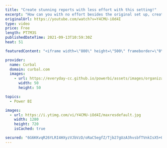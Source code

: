 ```yaml
---
title: "Create stunning reports with less effort with this setting!"
excerpt: "How can you with no effort besides the original set up, create stunning reports every single time? In this tutorial, i will show you how to set up a custom background for every new page automatically, so you reports wont look dull and white and will stand out among the crowds.  Link to convert image"
originalUrl: https://youtube.com/watch?v=Y4CMU-iOd4I
type: video
price: Free
length: PT7M3S
publishedDateTime: 2021-09-13T10:59:30Z
heat: 51

featuredContent: "<iframe width=\"800\" height=\"500\" frameborder=\"0\" src=\"https://www.youtube.com/embed/Y4CMU-iOd4I\" allow=\"accelerometer; autoplay; encrypted-media; gyroscope; picture-in-picture\" allowfullscreen></iframe>"

provider:
  name: Curbal
  domain: curbal.com
  images:
    - url: https://everyday-cc.github.io/powerbi/assets/images/organizations/curbal.com-50x50.jpg
      width: 50
      height: 50

topics:
  - Power BI

images:
  - url: https://i.ytimg.com/vi/Y4CMU-iOd4I/maxresdefault.jpg
    width: 1280
    height: 720
    isCached: true

secured: "6G6KKvqR26YLRI4HXyzVJbVzD/oRaC5egfZ/Tjb27gUzA3hvsbfTVnkIsX5+O6TOILQjf5+WVzlglvhbBQx7dTx97fFa8yME5fMT8Wq3MqYisj/Bm9ZUUbm6+etdRQXjLRInAr9tDZTUmEZUj69OEsHY2DROQTFXjsSChA+N1qImUFfki7+0LASY1p5AyW+HOgbOPzXKeld+5hDmIrYrK55oUiBizAufHk8nYwYwWREdNKM8SiLe3WcO5YvhKu/gfMghLGN0hyiP6UoO+MVdf9qudJXHv8ASnJERFcv3UVFTychITVUS6SR58QXVNMZNLUgDKFmcCVc/GrNwUXpfLTqrcDTlHmYRgwNeOMJ0Blv99mDurgbYXfBv/Tt9p0Dp4Lxg4vo/TprOKwk+YHWHX0Oki73zdoX4i147tv57n5c=;dptrcT9yZiGMX0u0mHiN2w=="
---
```


